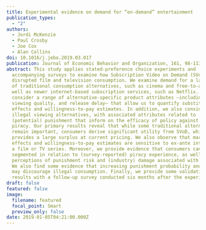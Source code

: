 ```yaml
---
title: Experimental evidence on demand for “on-demand” entertainment
publication_types:
  - "2"
authors:
  - Jordi McKenzie
  - Paul Crosby
  - Joe Cox
  - Alan Collins
doi: 10.1016/j.jebo.2019.03.017
publication: Journal of Economic Behavior and Organization, 161, 98-113
abstract: This study applies stated-preference choice experiments and
  accompanying surveys to examine how Subscription Video on Demand (SVoD) has
  disrupted film and television consumption. We examine demand for a large set
  of traditional consumption alternatives, such as cinema and free-to-air TV, as
  well as newer internet-based subscription services, such as Netflix. We
  consider a range of alternative-specific product attributes —including price,
  viewing quality, and release delay— that allow us to quantify substitution
  effects and willingness-to-pay estimates. In addition, we also consider
  illegal viewing alternatives, with associated attributes related to
  (potential) punishment that inform on the efficacy of policy against digital
  piracy. Our primary results reveal that while some traditional alternatives
  remain important, consumers derive significant utility from SVoD, which
  provides a large surplus at current pricing. We also observe that marginal
  effects and willingness-to-pay estimates are sensitive to ex-ante interest in
  a film or TV series. Moreover, we provide evidence that consumers can be
  segmented in relation to (survey-reported) piracy experience, as well as
  perceptions of punishment risk and (industry) damage associated with piracy.
  We also find some evidence that increasing punishment probability and fines
  may discourage illegal consumption. Finally, we provide some validation of our
  results with a follow-up survey conducted six months after the experiment.
draft: false
featured: false
image:
  filename: featured
  focal_point: Smart
  preview_only: false
date: 2019-01-05T04:21:00.000Z
---
```

